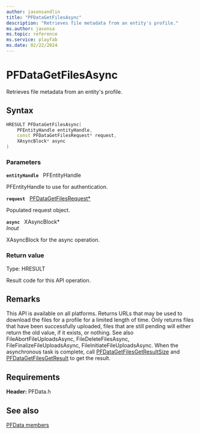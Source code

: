 ```yaml
---
author: jasonsandlin
title: "PFDataGetFilesAsync"
description: "Retrieves file metadata from an entity's profile."
ms.author: jasonsa
ms.topic: reference
ms.service: playfab
ms.date: 02/22/2024
---
```


# PFDataGetFilesAsync  

Retrieves file metadata from an entity's profile.  

## Syntax  
  
```cpp
HRESULT PFDataGetFilesAsync(  
    PFEntityHandle entityHandle,  
    const PFDataGetFilesRequest* request,  
    XAsyncBlock* async  
)  
```  
  
### Parameters  
  
**`entityHandle`** &nbsp; PFEntityHandle  
  
PFEntityHandle to use for authentication.  
  
**`request`** &nbsp; [PFDataGetFilesRequest*](../../pfdatatypes/structs/pfdatagetfilesrequest.md)  
  
Populated request object.  
  
**`async`** &nbsp; XAsyncBlock*  
*_Inout_*  
  
XAsyncBlock for the async operation.  
  
  
### Return value
Type: HRESULT
  
Result code for this API operation.
  
## Remarks  
  
This API is available on all platforms. Returns URLs that may be used to download the files for a profile for a limited length of time. Only returns files that have been successfully uploaded, files that are still pending will either return the old value, if it exists, or nothing. See also FileAbortFileUploadsAsync, FileDeleteFilesAsync, FileFinalizeFileUploadsAsync, FileInitiateFileUploadsAsync. When the asynchronous task is complete, call [PFDataGetFilesGetResultSize](pfdatagetfilesgetresultsize.md) and [PFDataGetFilesGetResult](pfdatagetfilesgetresult.md) to get the result.
  
## Requirements  
  
**Header:** PFData.h
  
## See also  
[PFData members](../pfdata_members.md)  

  
  
